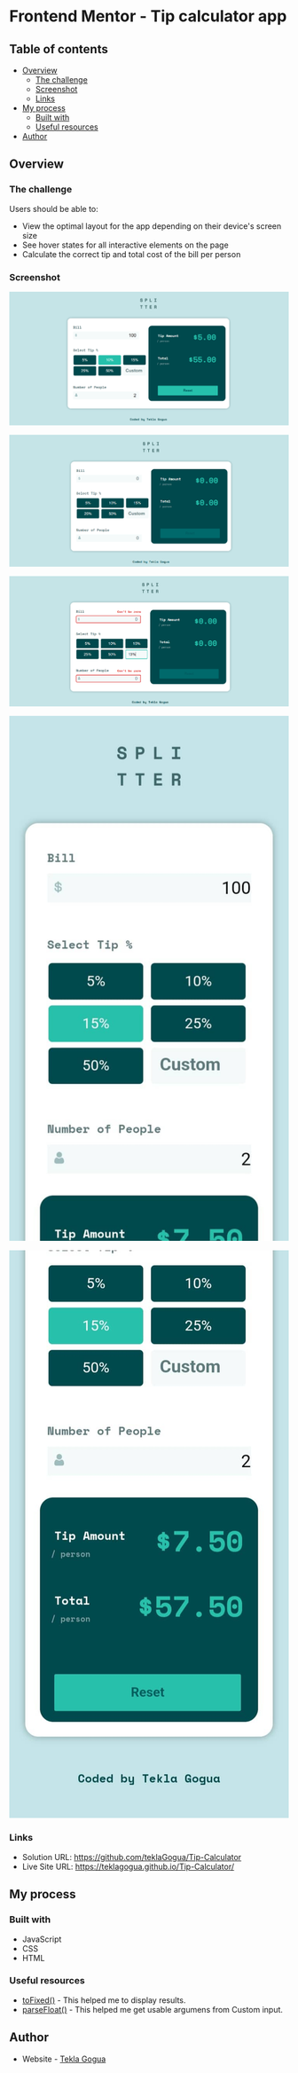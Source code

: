 # Frontend Mentor - Tip calculator app

## Table of contents

- [Overview](#overview)
  - [The challenge](#the-challenge)
  - [Screenshot](#screenshot)
  - [Links](#links)
- [My process](#my-process)
  - [Built with](#built-with)
  - [Useful resources](#useful-resources)
- [Author](#author)

## Overview

### The challenge

Users should be able to:

- View the optimal layout for the app depending on their device's screen size
- See hover states for all interactive elements on the page
- Calculate the correct tip and total cost of the bill per person

### Screenshot

![desktop-design-completed](./design/desktop-design-completed.png)

![desktop-design-empty](./design/desktop-design-empty.png)

![desktop-design-error](./design/desktop-design-error.png)

![mobile-design(1)](./design/mobile-design(1).jpg)

![mobile-design(2)](<./design/mobile-design(2).jpg>)

### Links

- Solution URL: https://github.com/teklaGogua/Tip-Calculator
- Live Site URL: https://teklagogua.github.io/Tip-Calculator/

## My process

### Built with

- JavaScript
- CSS
- HTML

### Useful resources

- [toFixed()](https://www.w3schools.com/jsref/jsref_tofixed.asp) - This helped me to display results.
- [parseFloat()](https://developer.mozilla.org/en-US/docs/Web/JavaScript/Reference/Global_Objects/parseFloat) - This helped me get usable argumens from Custom input.

## Author

- Website - [Tekla Gogua](https://github.com/teklaGogua)
